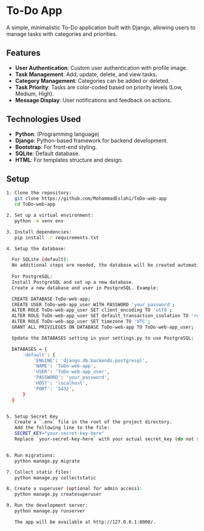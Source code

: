 # To-Do App

A simple, minimalistic To-Do application built with Django, allowing users to manage tasks with categories and priorities.

## Features

- **User Authentication**: Custom user authentication with profile image.
- **Task Management**: Add, update, delete, and view tasks.
- **Category Management**: Categories can be added or deleted.
- **Task Priority**: Tasks are color-coded based on priority levels (Low, Medium, High).
- **Message Display**: User notifications and feedback on actions.

## Technologies Used

- **Python**: (Programming language)
- **Django**: Python-based framework for backend development.
- **Bootstrap**: For front-end styling.
- **SQLite**: Default database.
- **HTML**: For templates structure and design.

## Setup

```bash
1. Clone the repository:
   git clone https://github.com/MohammadEslahi/ToDo-web-app
   cd ToDo-web-app

2. Set up a virtual environment:
   python -m venv env

3. Install dependencies: 
   pip install -r requirements.txt

4. Setup the database:

  For SQLite (default):
  No additional steps are needed, the database will be created automatically when you run migrations.
  
  For PostgreSQL:
  Install PostgreSQL and set up a new database.
  Create a new database and user in PostgreSQL. Example:

  CREATE DATABASE ToDo-web-app;
  CREATE USER ToDo-web-app_user WITH PASSWORD 'your_password';
  ALTER ROLE ToDo-web-app_user SET client_encoding TO 'utf8';
  ALTER ROLE ToDo-web-app_user SET default_transaction_isolation TO 'read committed';
  ALTER ROLE ToDo-web-app_user SET timezone TO 'UTC';
  GRANT ALL PRIVILEGES ON DATABASE ToDo-web-app TO ToDo-web-app_user;

  Update the DATABASES setting in your settings.py to use PostgreSQL:

  DATABASES = {
      'default': {
          'ENGINE': 'django.db.backends.postgresql',
          'NAME': 'ToDo-web-app',
          'USER': 'ToDo-web-app_user',
          'PASSWORD': 'your_password',
          'HOST': 'localhost',
          'PORT': '5432',
      }
  }


5. Setup Secret Key
   Create a `.env` file in the root of the project directory.
   Add the following line to the file:
   SECRET_KEY="your-secret-key-here"
   Replace `your-secret-key-here` with your actual secret_key (do not share this file).


6. Run migrations:
   python manage.py migrate

7. Collect static files:
   python manage.py collectstatic

8. Create a superuser (optional for admin access):
   python manage.py createsuperuser

9. Run the development server:
   python manage.py runserver

   The app will be available at http://127.0.0.1:8000/.
